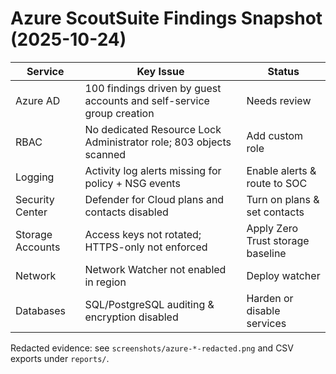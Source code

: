 # Azure ScoutSuite Findings Snapshot (2025-10-24)

| Service | Key Issue | Status |
|---------|-----------|--------|
| Azure AD | 100 findings driven by guest accounts and self-service group creation | Needs review |
| RBAC | No dedicated Resource Lock Administrator role; 803 objects scanned | Add custom role |
| Logging | Activity log alerts missing for policy + NSG events | Enable alerts & route to SOC |
| Security Center | Defender for Cloud plans and contacts disabled | Turn on plans & set contacts |
| Storage Accounts | Access keys not rotated; HTTPS-only not enforced | Apply Zero Trust storage baseline |
| Network | Network Watcher not enabled in region | Deploy watcher |
| Databases | SQL/PostgreSQL auditing & encryption disabled | Harden or disable services |

Redacted evidence: see `screenshots/azure-*-redacted.png` and CSV exports under `reports/`.
